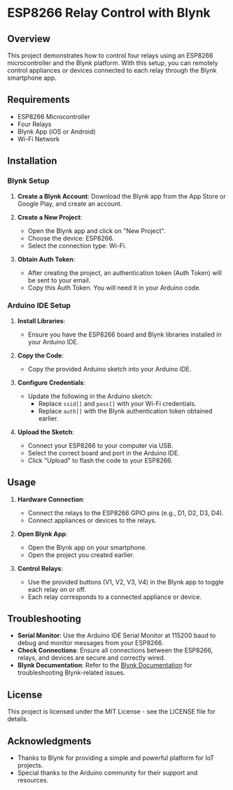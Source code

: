 # ESP8266 Relay Control with Blynk

## Overview

This project demonstrates how to control four relays using an ESP8266 microcontroller and the Blynk platform. With this setup, you can remotely control appliances or devices connected to each relay through the Blynk smartphone app.

## Requirements

- ESP8266 Microcontroller
- Four Relays
- Blynk App (iOS or Android)
- Wi-Fi Network

## Installation

### Blynk Setup

1. **Create a Blynk Account**: Download the Blynk app from the App Store or Google Play, and create an account.
   
2. **Create a New Project**:
   - Open the Blynk app and click on "New Project".
   - Choose the device: ESP8266.
   - Select the connection type: Wi-Fi.
   
3. **Obtain Auth Token**:
   - After creating the project, an authentication token (Auth Token) will be sent to your email.
   - Copy this Auth Token. You will need it in your Arduino code.

### Arduino IDE Setup

1. **Install Libraries**:
   - Ensure you have the ESP8266 board and Blynk libraries installed in your Arduino IDE.

2. **Copy the Code**:
   - Copy the provided Arduino sketch into your Arduino IDE.

3. **Configure Credentials**:
   - Update the following in the Arduino sketch:
     - Replace `ssid[]` and `pass[]` with your Wi-Fi credentials.
     - Replace `auth[]` with the Blynk authentication token obtained earlier.

4. **Upload the Sketch**:
   - Connect your ESP8266 to your computer via USB.
   - Select the correct board and port in the Arduino IDE.
   - Click "Upload" to flash the code to your ESP8266.

## Usage

1. **Hardware Connection**:
   - Connect the relays to the ESP8266 GPIO pins (e.g., D1, D2, D3, D4).
   - Connect appliances or devices to the relays.

2. **Open Blynk App**:
   - Open the Blynk app on your smartphone.
   - Open the project you created earlier.

3. **Control Relays**:
   - Use the provided buttons (V1, V2, V3, V4) in the Blynk app to toggle each relay on or off.
   - Each relay corresponds to a connected appliance or device.

## Troubleshooting

- **Serial Monitor**: Use the Arduino IDE Serial Monitor at 115200 baud to debug and monitor messages from your ESP8266.
- **Check Connections**: Ensure all connections between the ESP8266, relays, and devices are secure and correctly wired.
- **Blynk Documentation**: Refer to the [Blynk Documentation](https://docs.blynk.io/) for troubleshooting Blynk-related issues.

## License

This project is licensed under the MIT License - see the LICENSE file for details.

## Acknowledgments

- Thanks to Blynk for providing a simple and powerful platform for IoT projects.
- Special thanks to the Arduino community for their support and resources.

